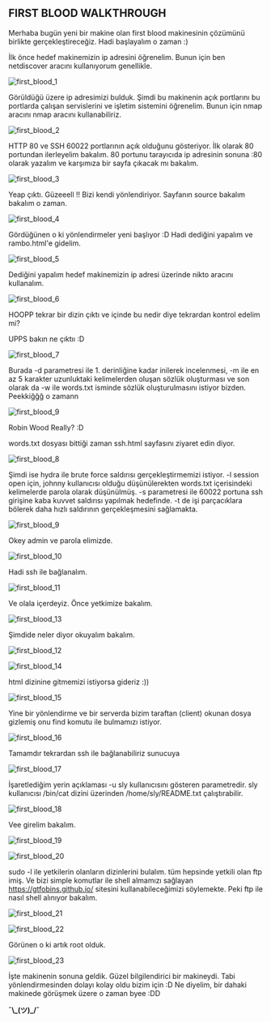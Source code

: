 ## FIRST BLOOD WALKTHROUGH

Merhaba bugün yeni bir makine olan first blood makinesinin çözümünü birlikte gerçekleştireceğiz. Hadi başlayalım o zaman :)

İlk önce hedef makinemizin ip adresini öğrenelim. Bunun için ben netdiscover aracını kullanıyorum genellikle.

![first_blood_1](https://user-images.githubusercontent.com/55113204/124729246-f22a4e00-df18-11eb-9e8d-355f6ea1a31e.PNG)

Görüldüğü üzere ip adresimizi bulduk. Şimdi bu makinenin açık portlarını bu portlarda çalışan servislerini ve işletim sistemini öğrenelim. Bunun için nmap aracını nmap aracını kullanabiliriz.

![first_blood_2](https://user-images.githubusercontent.com/55113204/124729712-5baa5c80-df19-11eb-9597-eaa8ded058fb.PNG)

HTTP 80 ve SSH 60022 portlarının açık olduğunu gösteriyor. İlk olarak 80 portundan ilerleyelim bakalım. 80 portunu tarayıcıda ip adresinin sonuna :80 olarak yazalım ve karşımıza bir sayfa çıkacak mı bakalım.

![first_blood_3](https://user-images.githubusercontent.com/55113204/124831724-4d455a80-df84-11eb-8537-184629523a6e.PNG)

Yeap çıktı. Güzeeell !! Bizi kendi yönlendiriyor. Sayfanın source bakalım bakalım o zaman.

![first_blood_4](https://user-images.githubusercontent.com/55113204/124832067-c0e76780-df84-11eb-8ef6-d72b3d7b16cc.PNG)


Gördüğünen o ki yönlendirmeler yeni başlıyor :D Hadi dediğini yapalım ve rambo.html'e gidelim.


![first_blood_5](https://user-images.githubusercontent.com/55113204/124832057-bc22b380-df84-11eb-8d6b-09cdcf3d7585.PNG)

Dediğini yapalım hedef makinemizin ip adresi üzerinde nikto aracını kullanalım.

![first_blood_6](https://user-images.githubusercontent.com/55113204/124832353-3a7f5580-df85-11eb-826e-436e3a847c66.PNG)

HOOPP tekrar bir dizin çıktı ve içinde bu nedir diye tekrardan kontrol edelim mi?

UPPS bakın ne çıktıı :D

![first_blood_7](https://user-images.githubusercontent.com/55113204/124832422-5551ca00-df85-11eb-9961-562c0e8548cd.PNG)

Burada -d parametresi ile 1. derinliğine kadar inilerek incelenmesi, -m ile en az 5 karakter uzunluktaki kelimelerden oluşan sözlük oluşturması ve son olarak da -w ile words.txt isminde sözlük oluşturulmasını istiyor bizden. Peekkiğğğ o zamann

![first_blood_9](https://user-images.githubusercontent.com/55113204/124836950-8f729a00-df8c-11eb-849b-051cd6673a7b.PNG)

Robin Wood Really? :D

words.txt dosyası bittiği zaman ssh.html sayfasını ziyaret edin diyor.

![first_blood_8](https://user-images.githubusercontent.com/55113204/124836868-681bcd00-df8c-11eb-98f2-ea1e2f13bcde.PNG)

Şimdi ise hydra ile brute force saldırısı gerçekleştirmemizi istiyor. -l session open için, johnny kullanıcısı olduğu düşünülerekten words.txt içerisindeki kelimelerde parola olarak düşünülmüş. -s parametresi ile 60022 portuna ssh girişine kaba kuvvet saldırısı yapılmak hedefinde. -t de işi parçacıklara bölerek daha hızlı saldırının gerçekleşmesini sağlamakta.

![first_blood_9](https://user-images.githubusercontent.com/55113204/124837583-c2695d80-df8d-11eb-845b-9bd4b6f3da47.PNG)

Okey admin ve parola elimizde. 

![first_blood_10](https://user-images.githubusercontent.com/55113204/124838139-e8433200-df8e-11eb-927d-f39c0f8872f8.PNG)

Hadi ssh ile bağlanalım.

![first_blood_11](https://user-images.githubusercontent.com/55113204/124838776-3442a680-df90-11eb-9fc1-5178c825b725.PNG)

Ve olala içerdeyiz. Önce yetkimize bakalım.

![first_blood_13](https://user-images.githubusercontent.com/55113204/124839612-c39c8980-df91-11eb-8b4e-c7dc2685b6cb.PNG)

Şimdide neler diyor okuyalım bakalım.

![first_blood_12](https://user-images.githubusercontent.com/55113204/124839633-d1eaa580-df91-11eb-8c8f-df9026854867.PNG)

![first_blood_14](https://user-images.githubusercontent.com/55113204/124839760-0f4f3300-df92-11eb-9919-6f7bc01973fa.PNG)


html dizinine gitmemizi istiyorsa gideriz :))

![first_blood_15](https://user-images.githubusercontent.com/55113204/124839814-33ab0f80-df92-11eb-9955-8d21607f56b4.PNG)

Yine bir yönlendirme ve bir serverda bizim taraftan (client) okunan dosya gizlemiş onu find komutu ile bulmamızı istiyor.

![first_blood_16](https://user-images.githubusercontent.com/55113204/124840267-4114c980-df93-11eb-801f-0230017013fa.PNG)

Tamamdır tekrardan ssh ile bağlanabiliriz sunucuya 

![first_blood_17](https://user-images.githubusercontent.com/55113204/124840607-0eb79c00-df94-11eb-91be-db45b269bdff.PNG)

İşaretlediğim yerin açıklaması -u sly kullanıcısını gösteren parametredir. sly kullanıcısı /bin/cat dizini üzerinden /home/sly/README.txt çalıştırabilir.

![first_blood_18](https://user-images.githubusercontent.com/55113204/124841569-3871c280-df96-11eb-9122-57be03aec005.PNG)

Vee girelim bakalım.

![first_blood_19](https://user-images.githubusercontent.com/55113204/124841629-59d2ae80-df96-11eb-8aed-1a13d8c2682e.PNG)

![first_blood_20](https://user-images.githubusercontent.com/55113204/124841714-930b1e80-df96-11eb-9bb0-7f18d6ed20af.PNG)

sudo -l ile yetkilerin olanların dizinlerini bulalım. tüm hepsinde yetkili olan ftp imiş. Ve bizi simple komutlar ile shell almamızı sağlayan https://gtfobins.github.io/  sitesini kullanabileceğimizi söylemekte. Peki ftp ile nasıl shell alınıyor bakalım.

![first_blood_21](https://user-images.githubusercontent.com/55113204/124842392-1b3df380-df98-11eb-9742-e952600a97d8.PNG)

![first_blood_22](https://user-images.githubusercontent.com/55113204/124842497-52aca000-df98-11eb-9f4b-77d96ecaa622.PNG)


Görünen o ki artık root olduk. 

![first_blood_23](https://user-images.githubusercontent.com/55113204/124843016-a8ce1300-df99-11eb-9a0e-d030a8cbc8f4.PNG)

İşte makinenin sonuna geldik. Güzel bilgilendirici bir makineydi. Tabi yönlendirmesinden dolayı kolay oldu bizim için :D Ne diyelim, bir dahaki makinede görüşmek üzere o zaman byee :DD




**¯\\\_(ツ)\_/¯**






